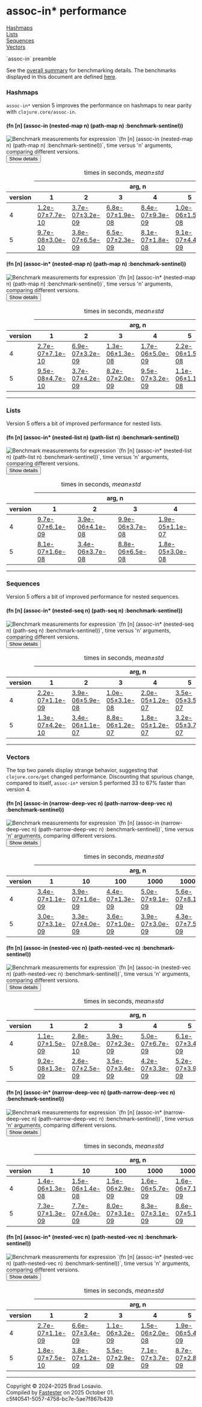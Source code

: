 
  <body>
    <h1>
      assoc-in* performance
    </h1>
    <div>
      <a href="#group-0">Hashmaps</a><br>
      <a href="#group-1">Lists</a><br>
      <a href="#group-2">Sequences</a><br>
      <a href="#group-3">Vectors</a>
    </div>
    <div>
      <p>
        `assoc-in` preamble
      </p>
      <p>
        See the <a href="https://blosavio.github.io/fn-in/performance_summary.html">overall summary</a> for benchmarking details. The benchmarks displayed in
        this document are defined <a href="https://github.com/blosavio/fn-in/blob/master/test/fn_in/performance/assoc_in_benchmarks.clj">here</a>.
      </p>
    </div>
    <section>
      <h3 id="group-0">
        Hashmaps
      </h3>
      <div>
        <p>
          <code>assoc-in*</code> version&nbsp;5 improves the performance on hashmaps to near parity with <code>clojure.core/assoc-in</code>.
        </p>
      </div>
      <div>
        <h4 id="group-0-fexpr-0">
          (fn [n] (assoc-in (nested-map n) (path-map n) :benchmark-sentinel))
        </h4><img alt=
        "Benchmark measurements for expression `(fn [n] (assoc-in (nested-map n) (path-map n) :benchmark-sentinel))`, time versus &apos;n&apos; arguments, comparing different versions."
        src="img_assoc_in/group-0-fexpr-0.svg"><button class="collapser" type="button">Show details</button>
        <div class="collapsable">
          <table>
            <caption>
              times in seconds, <em>mean±std</em>
            </caption>
            <thead>
              <tr>
                <td></td>
                <th colspan="6">
                  arg, n
                </th>
              </tr>
              <tr>
                <th>
                  version
                </th>
                <th>
                  1
                </th>
                <th>
                  2
                </th>
                <th>
                  3
                </th>
                <th>
                  4
                </th>
                <th>
                  5
                </th>
                <th>
                  6
                </th>
              </tr>
            </thead>
            <tr>
              <td>
                4
              </td>
              <td>
                <a href="https://github.com/blosavio/fn-in/blob/master/resources/fn_in_performance/assoc_in/version 4/test-24.edn">1.2e-07±7.7e-10</a>
              </td>
              <td>
                <a href="https://github.com/blosavio/fn-in/blob/master/resources/fn_in_performance/assoc_in/version 4/test-25.edn">3.7e-07±3.2e-09</a>
              </td>
              <td>
                <a href="https://github.com/blosavio/fn-in/blob/master/resources/fn_in_performance/assoc_in/version 4/test-26.edn">6.8e-07±1.9e-08</a>
              </td>
              <td>
                <a href="https://github.com/blosavio/fn-in/blob/master/resources/fn_in_performance/assoc_in/version 4/test-27.edn">8.4e-07±9.3e-09</a>
              </td>
              <td>
                <a href="https://github.com/blosavio/fn-in/blob/master/resources/fn_in_performance/assoc_in/version 4/test-28.edn">1.0e-06±1.5e-08</a>
              </td>
              <td>
                <a href="https://github.com/blosavio/fn-in/blob/master/resources/fn_in_performance/assoc_in/version 4/test-29.edn">1.2e-06±1.1e-08</a>
              </td>
            </tr>
            <tr>
              <td>
                5
              </td>
              <td>
                <a href="https://github.com/blosavio/fn-in/blob/master/resources/fn_in_performance/assoc_in/version 5/test-24.edn">9.7e-08±3.0e-10</a>
              </td>
              <td>
                <a href="https://github.com/blosavio/fn-in/blob/master/resources/fn_in_performance/assoc_in/version 5/test-25.edn">3.8e-07±6.5e-09</a>
              </td>
              <td>
                <a href="https://github.com/blosavio/fn-in/blob/master/resources/fn_in_performance/assoc_in/version 5/test-26.edn">6.5e-07±2.3e-09</a>
              </td>
              <td>
                <a href="https://github.com/blosavio/fn-in/blob/master/resources/fn_in_performance/assoc_in/version 5/test-27.edn">8.1e-07±1.8e-08</a>
              </td>
              <td>
                <a href="https://github.com/blosavio/fn-in/blob/master/resources/fn_in_performance/assoc_in/version 5/test-28.edn">9.1e-07±4.4e-09</a>
              </td>
              <td>
                <a href="https://github.com/blosavio/fn-in/blob/master/resources/fn_in_performance/assoc_in/version 5/test-29.edn">1.0e-06±4.7e-09</a>
              </td>
            </tr>
          </table>
        </div>
        <h4 id="group-0-fexpr-1">
          (fn [n] (assoc-in* (nested-map n) (path-map n) :benchmark-sentinel))
        </h4><img alt=
        "Benchmark measurements for expression `(fn [n] (assoc-in* (nested-map n) (path-map n) :benchmark-sentinel))`, time versus &apos;n&apos; arguments, comparing different versions."
        src="img_assoc_in/group-0-fexpr-1.svg"><button class="collapser" type="button">Show details</button>
        <div class="collapsable">
          <table>
            <caption>
              times in seconds, <em>mean±std</em>
            </caption>
            <thead>
              <tr>
                <td></td>
                <th colspan="6">
                  arg, n
                </th>
              </tr>
              <tr>
                <th>
                  version
                </th>
                <th>
                  1
                </th>
                <th>
                  2
                </th>
                <th>
                  3
                </th>
                <th>
                  4
                </th>
                <th>
                  5
                </th>
                <th>
                  6
                </th>
              </tr>
            </thead>
            <tr>
              <td>
                4
              </td>
              <td>
                <a href="https://github.com/blosavio/fn-in/blob/master/resources/fn_in_performance/assoc_in/version 4/test-12.edn">2.7e-07±7.1e-10</a>
              </td>
              <td>
                <a href="https://github.com/blosavio/fn-in/blob/master/resources/fn_in_performance/assoc_in/version 4/test-13.edn">6.9e-07±3.2e-09</a>
              </td>
              <td>
                <a href="https://github.com/blosavio/fn-in/blob/master/resources/fn_in_performance/assoc_in/version 4/test-14.edn">1.3e-06±1.3e-08</a>
              </td>
              <td>
                <a href="https://github.com/blosavio/fn-in/blob/master/resources/fn_in_performance/assoc_in/version 4/test-15.edn">1.7e-06±5.0e-09</a>
              </td>
              <td>
                <a href="https://github.com/blosavio/fn-in/blob/master/resources/fn_in_performance/assoc_in/version 4/test-16.edn">2.2e-06±1.5e-08</a>
              </td>
              <td>
                <a href="https://github.com/blosavio/fn-in/blob/master/resources/fn_in_performance/assoc_in/version 4/test-17.edn">2.6e-06±9.1e-09</a>
              </td>
            </tr>
            <tr>
              <td>
                5
              </td>
              <td>
                <a href="https://github.com/blosavio/fn-in/blob/master/resources/fn_in_performance/assoc_in/version 5/test-12.edn">9.5e-08±4.7e-10</a>
              </td>
              <td>
                <a href="https://github.com/blosavio/fn-in/blob/master/resources/fn_in_performance/assoc_in/version 5/test-13.edn">3.7e-07±4.2e-09</a>
              </td>
              <td>
                <a href="https://github.com/blosavio/fn-in/blob/master/resources/fn_in_performance/assoc_in/version 5/test-14.edn">8.2e-07±2.0e-09</a>
              </td>
              <td>
                <a href="https://github.com/blosavio/fn-in/blob/master/resources/fn_in_performance/assoc_in/version 5/test-15.edn">9.5e-07±3.2e-09</a>
              </td>
              <td>
                <a href="https://github.com/blosavio/fn-in/blob/master/resources/fn_in_performance/assoc_in/version 5/test-16.edn">1.1e-06±1.1e-08</a>
              </td>
              <td>
                <a href="https://github.com/blosavio/fn-in/blob/master/resources/fn_in_performance/assoc_in/version 5/test-17.edn">1.2e-06±1.2e-08</a>
              </td>
            </tr>
          </table>
        </div>
      </div>
      <hr>
      <h3 id="group-1">
        Lists
      </h3>
      <div>
        <p>
          Version&nbsp;5 offers a bit of improved performance for nested lists.
        </p>
      </div>
      <div>
        <h4 id="group-1-fexpr-0">
          (fn [n] (assoc-in* (nested-list n) (path-list n) :benchmark-sentinel))
        </h4><img alt=
        "Benchmark measurements for expression `(fn [n] (assoc-in* (nested-list n) (path-list n) :benchmark-sentinel))`, time versus &apos;n&apos; arguments, comparing different versions."
        src="img_assoc_in/group-1-fexpr-0.svg"><button class="collapser" type="button">Show details</button>
        <div class="collapsable">
          <table>
            <caption>
              times in seconds, <em>mean±std</em>
            </caption>
            <thead>
              <tr>
                <td></td>
                <th colspan="4">
                  arg, n
                </th>
              </tr>
              <tr>
                <th>
                  version
                </th>
                <th>
                  1
                </th>
                <th>
                  2
                </th>
                <th>
                  3
                </th>
                <th>
                  4
                </th>
              </tr>
            </thead>
            <tr>
              <td>
                4
              </td>
              <td>
                <a href="https://github.com/blosavio/fn-in/blob/master/resources/fn_in_performance/assoc_in/version 4/test-42.edn">9.7e-07±6.1e-09</a>
              </td>
              <td>
                <a href="https://github.com/blosavio/fn-in/blob/master/resources/fn_in_performance/assoc_in/version 4/test-43.edn">3.9e-06±4.1e-08</a>
              </td>
              <td>
                <a href="https://github.com/blosavio/fn-in/blob/master/resources/fn_in_performance/assoc_in/version 4/test-44.edn">9.9e-06±3.7e-08</a>
              </td>
              <td>
                <a href="https://github.com/blosavio/fn-in/blob/master/resources/fn_in_performance/assoc_in/version 4/test-45.edn">1.9e-05±1.1e-07</a>
              </td>
            </tr>
            <tr>
              <td>
                5
              </td>
              <td>
                <a href="https://github.com/blosavio/fn-in/blob/master/resources/fn_in_performance/assoc_in/version 5/test-42.edn">8.1e-07±1.6e-08</a>
              </td>
              <td>
                <a href="https://github.com/blosavio/fn-in/blob/master/resources/fn_in_performance/assoc_in/version 5/test-43.edn">3.4e-06±3.7e-08</a>
              </td>
              <td>
                <a href="https://github.com/blosavio/fn-in/blob/master/resources/fn_in_performance/assoc_in/version 5/test-44.edn">8.8e-06±6.5e-08</a>
              </td>
              <td>
                <a href="https://github.com/blosavio/fn-in/blob/master/resources/fn_in_performance/assoc_in/version 5/test-45.edn">1.8e-05±3.0e-08</a>
              </td>
            </tr>
          </table>
        </div>
      </div>
      <hr>
      <h3 id="group-2">
        Sequences
      </h3>
      <div>
        <p>
          Version&nbsp;5 offers a bit of improved performance for nested sequences.
        </p>
      </div>
      <div>
        <h4 id="group-2-fexpr-0">
          (fn [n] (assoc-in* (nested-seq n) (path-seq n) :benchmark-sentinel))
        </h4><img alt=
        "Benchmark measurements for expression `(fn [n] (assoc-in* (nested-seq n) (path-seq n) :benchmark-sentinel))`, time versus &apos;n&apos; arguments, comparing different versions."
        src="img_assoc_in/group-2-fexpr-0.svg"><button class="collapser" type="button">Show details</button>
        <div class="collapsable">
          <table>
            <caption>
              times in seconds, <em>mean±std</em>
            </caption>
            <thead>
              <tr>
                <td></td>
                <th colspan="6">
                  arg, n
                </th>
              </tr>
              <tr>
                <th>
                  version
                </th>
                <th>
                  1
                </th>
                <th>
                  2
                </th>
                <th>
                  3
                </th>
                <th>
                  4
                </th>
                <th>
                  5
                </th>
                <th>
                  6
                </th>
              </tr>
            </thead>
            <tr>
              <td>
                4
              </td>
              <td>
                <a href="https://github.com/blosavio/fn-in/blob/master/resources/fn_in_performance/assoc_in/version 4/test-30.edn">2.2e-07±1.1e-09</a>
              </td>
              <td>
                <a href="https://github.com/blosavio/fn-in/blob/master/resources/fn_in_performance/assoc_in/version 4/test-31.edn">3.9e-06±5.9e-08</a>
              </td>
              <td>
                <a href="https://github.com/blosavio/fn-in/blob/master/resources/fn_in_performance/assoc_in/version 4/test-32.edn">1.0e-05±3.1e-08</a>
              </td>
              <td>
                <a href="https://github.com/blosavio/fn-in/blob/master/resources/fn_in_performance/assoc_in/version 4/test-33.edn">2.0e-05±1.2e-07</a>
              </td>
              <td>
                <a href="https://github.com/blosavio/fn-in/blob/master/resources/fn_in_performance/assoc_in/version 4/test-34.edn">3.5e-05±3.5e-07</a>
              </td>
              <td>
                <a href="https://github.com/blosavio/fn-in/blob/master/resources/fn_in_performance/assoc_in/version 4/test-35.edn">5.4e-05±2.2e-07</a>
              </td>
            </tr>
            <tr>
              <td>
                5
              </td>
              <td>
                <a href="https://github.com/blosavio/fn-in/blob/master/resources/fn_in_performance/assoc_in/version 5/test-30.edn">1.3e-07±4.2e-10</a>
              </td>
              <td>
                <a href="https://github.com/blosavio/fn-in/blob/master/resources/fn_in_performance/assoc_in/version 5/test-31.edn">3.4e-06±1.1e-07</a>
              </td>
              <td>
                <a href="https://github.com/blosavio/fn-in/blob/master/resources/fn_in_performance/assoc_in/version 5/test-32.edn">8.8e-06±1.2e-07</a>
              </td>
              <td>
                <a href="https://github.com/blosavio/fn-in/blob/master/resources/fn_in_performance/assoc_in/version 5/test-33.edn">1.8e-05±1.2e-07</a>
              </td>
              <td>
                <a href="https://github.com/blosavio/fn-in/blob/master/resources/fn_in_performance/assoc_in/version 5/test-34.edn">3.2e-05±3.7e-07</a>
              </td>
              <td>
                <a href="https://github.com/blosavio/fn-in/blob/master/resources/fn_in_performance/assoc_in/version 5/test-35.edn">5.2e-05±1.1e-06</a>
              </td>
            </tr>
          </table>
        </div>
      </div>
      <hr>
      <h3 id="group-3">
        Vectors
      </h3>
      <div>
        <p>
          The top two panels display strange behavior, suggesting that <code>clojure.core/get</code> changed performance. Discounting that spurious change,
          compared to itself, <code>assoc-in*</code> version&nbsp;5 performed 33 to 67% faster than version&nbsp;4.
        </p>
      </div>
      <div>
        <h4 id="group-3-fexpr-0">
          (fn [n] (assoc-in (narrow-deep-vec n) (path-narrow-deep-vec n) :benchmark-sentinel))
        </h4><img alt=
        "Benchmark measurements for expression `(fn [n] (assoc-in (narrow-deep-vec n) (path-narrow-deep-vec n) :benchmark-sentinel))`, time versus &apos;n&apos; arguments, comparing different versions."
        src="img_assoc_in/group-3-fexpr-0.svg"><button class="collapser" type="button">Show details</button>
        <div class="collapsable">
          <table>
            <caption>
              times in seconds, <em>mean±std</em>
            </caption>
            <thead>
              <tr>
                <td></td>
                <th colspan="6">
                  arg, n
                </th>
              </tr>
              <tr>
                <th>
                  version
                </th>
                <th>
                  1
                </th>
                <th>
                  10
                </th>
                <th>
                  100
                </th>
                <th>
                  1000
                </th>
                <th>
                  10000
                </th>
                <th>
                  100000
                </th>
              </tr>
            </thead>
            <tr>
              <td>
                4
              </td>
              <td>
                <a href="https://github.com/blosavio/fn-in/blob/master/resources/fn_in_performance/assoc_in/version 4/test-18.edn">3.4e-07±1.1e-09</a>
              </td>
              <td>
                <a href="https://github.com/blosavio/fn-in/blob/master/resources/fn_in_performance/assoc_in/version 4/test-19.edn">3.9e-07±1.6e-09</a>
              </td>
              <td>
                <a href="https://github.com/blosavio/fn-in/blob/master/resources/fn_in_performance/assoc_in/version 4/test-20.edn">4.4e-07±1.3e-09</a>
              </td>
              <td>
                <a href="https://github.com/blosavio/fn-in/blob/master/resources/fn_in_performance/assoc_in/version 4/test-21.edn">5.0e-07±9.1e-09</a>
              </td>
              <td>
                <a href="https://github.com/blosavio/fn-in/blob/master/resources/fn_in_performance/assoc_in/version 4/test-22.edn">5.6e-07±8.1e-09</a>
              </td>
              <td>
                <a href="https://github.com/blosavio/fn-in/blob/master/resources/fn_in_performance/assoc_in/version 4/test-23.edn">6.0e-07±8.2e-09</a>
              </td>
            </tr>
            <tr>
              <td>
                5
              </td>
              <td>
                <a href="https://github.com/blosavio/fn-in/blob/master/resources/fn_in_performance/assoc_in/version 5/test-18.edn">3.0e-07±3.1e-09</a>
              </td>
              <td>
                <a href="https://github.com/blosavio/fn-in/blob/master/resources/fn_in_performance/assoc_in/version 5/test-19.edn">3.3e-07±4.0e-09</a>
              </td>
              <td>
                <a href="https://github.com/blosavio/fn-in/blob/master/resources/fn_in_performance/assoc_in/version 5/test-20.edn">3.6e-07±1.0e-09</a>
              </td>
              <td>
                <a href="https://github.com/blosavio/fn-in/blob/master/resources/fn_in_performance/assoc_in/version 5/test-21.edn">3.9e-07±3.0e-09</a>
              </td>
              <td>
                <a href="https://github.com/blosavio/fn-in/blob/master/resources/fn_in_performance/assoc_in/version 5/test-22.edn">4.3e-07±7.5e-09</a>
              </td>
              <td>
                <a href="https://github.com/blosavio/fn-in/blob/master/resources/fn_in_performance/assoc_in/version 5/test-23.edn">4.4e-07±7.0e-09</a>
              </td>
            </tr>
          </table>
        </div>
        <h4 id="group-3-fexpr-1">
          (fn [n] (assoc-in (nested-vec n) (path-nested-vec n) :benchmark-sentinel))
        </h4><img alt=
        "Benchmark measurements for expression `(fn [n] (assoc-in (nested-vec n) (path-nested-vec n) :benchmark-sentinel))`, time versus &apos;n&apos; arguments, comparing different versions."
        src="img_assoc_in/group-3-fexpr-1.svg"><button class="collapser" type="button">Show details</button>
        <div class="collapsable">
          <table>
            <caption>
              times in seconds, <em>mean±std</em>
            </caption>
            <thead>
              <tr>
                <td></td>
                <th colspan="6">
                  arg, n
                </th>
              </tr>
              <tr>
                <th>
                  version
                </th>
                <th>
                  1
                </th>
                <th>
                  2
                </th>
                <th>
                  3
                </th>
                <th>
                  4
                </th>
                <th>
                  5
                </th>
                <th>
                  6
                </th>
              </tr>
            </thead>
            <tr>
              <td>
                4
              </td>
              <td>
                <a href="https://github.com/blosavio/fn-in/blob/master/resources/fn_in_performance/assoc_in/version 4/test-36.edn">1.1e-07±1.5e-09</a>
              </td>
              <td>
                <a href="https://github.com/blosavio/fn-in/blob/master/resources/fn_in_performance/assoc_in/version 4/test-37.edn">2.8e-07±8.0e-10</a>
              </td>
              <td>
                <a href="https://github.com/blosavio/fn-in/blob/master/resources/fn_in_performance/assoc_in/version 4/test-38.edn">3.9e-07±2.3e-09</a>
              </td>
              <td>
                <a href="https://github.com/blosavio/fn-in/blob/master/resources/fn_in_performance/assoc_in/version 4/test-39.edn">5.0e-07±6.7e-09</a>
              </td>
              <td>
                <a href="https://github.com/blosavio/fn-in/blob/master/resources/fn_in_performance/assoc_in/version 4/test-40.edn">6.1e-07±3.4e-09</a>
              </td>
              <td>
                <a href="https://github.com/blosavio/fn-in/blob/master/resources/fn_in_performance/assoc_in/version 4/test-41.edn">7.3e-07±3.0e-09</a>
              </td>
            </tr>
            <tr>
              <td>
                5
              </td>
              <td>
                <a href="https://github.com/blosavio/fn-in/blob/master/resources/fn_in_performance/assoc_in/version 5/test-36.edn">9.2e-08±1.3e-09</a>
              </td>
              <td>
                <a href="https://github.com/blosavio/fn-in/blob/master/resources/fn_in_performance/assoc_in/version 5/test-37.edn">2.6e-07±2.5e-09</a>
              </td>
              <td>
                <a href="https://github.com/blosavio/fn-in/blob/master/resources/fn_in_performance/assoc_in/version 5/test-38.edn">3.5e-07±3.4e-09</a>
              </td>
              <td>
                <a href="https://github.com/blosavio/fn-in/blob/master/resources/fn_in_performance/assoc_in/version 5/test-39.edn">4.2e-07±3.3e-09</a>
              </td>
              <td>
                <a href="https://github.com/blosavio/fn-in/blob/master/resources/fn_in_performance/assoc_in/version 5/test-40.edn">5.2e-07±3.9e-09</a>
              </td>
              <td>
                <a href="https://github.com/blosavio/fn-in/blob/master/resources/fn_in_performance/assoc_in/version 5/test-41.edn">6.1e-07±1.1e-08</a>
              </td>
            </tr>
          </table>
        </div>
        <h4 id="group-3-fexpr-2">
          (fn [n] (assoc-in* (narrow-deep-vec n) (path-narrow-deep-vec n) :benchmark-sentinel))
        </h4><img alt=
        "Benchmark measurements for expression `(fn [n] (assoc-in* (narrow-deep-vec n) (path-narrow-deep-vec n) :benchmark-sentinel))`, time versus &apos;n&apos; arguments, comparing different versions."
        src="img_assoc_in/group-3-fexpr-2.svg"><button class="collapser" type="button">Show details</button>
        <div class="collapsable">
          <table>
            <caption>
              times in seconds, <em>mean±std</em>
            </caption>
            <thead>
              <tr>
                <td></td>
                <th colspan="6">
                  arg, n
                </th>
              </tr>
              <tr>
                <th>
                  version
                </th>
                <th>
                  1
                </th>
                <th>
                  10
                </th>
                <th>
                  100
                </th>
                <th>
                  1000
                </th>
                <th>
                  10000
                </th>
                <th>
                  100000
                </th>
              </tr>
            </thead>
            <tr>
              <td>
                4
              </td>
              <td>
                <a href="https://github.com/blosavio/fn-in/blob/master/resources/fn_in_performance/assoc_in/version 4/test-6.edn">1.4e-06±1.3e-08</a>
              </td>
              <td>
                <a href="https://github.com/blosavio/fn-in/blob/master/resources/fn_in_performance/assoc_in/version 4/test-7.edn">1.5e-06±1.4e-08</a>
              </td>
              <td>
                <a href="https://github.com/blosavio/fn-in/blob/master/resources/fn_in_performance/assoc_in/version 4/test-8.edn">1.5e-06±2.9e-09</a>
              </td>
              <td>
                <a href="https://github.com/blosavio/fn-in/blob/master/resources/fn_in_performance/assoc_in/version 4/test-9.edn">1.6e-06±5.7e-09</a>
              </td>
              <td>
                <a href="https://github.com/blosavio/fn-in/blob/master/resources/fn_in_performance/assoc_in/version 4/test-10.edn">1.6e-06±7.1e-09</a>
              </td>
              <td>
                <a href="https://github.com/blosavio/fn-in/blob/master/resources/fn_in_performance/assoc_in/version 4/test-11.edn">1.7e-06±8.2e-09</a>
              </td>
            </tr>
            <tr>
              <td>
                5
              </td>
              <td>
                <a href="https://github.com/blosavio/fn-in/blob/master/resources/fn_in_performance/assoc_in/version 5/test-6.edn">7.3e-07±1.3e-09</a>
              </td>
              <td>
                <a href="https://github.com/blosavio/fn-in/blob/master/resources/fn_in_performance/assoc_in/version 5/test-7.edn">7.7e-07±4.0e-09</a>
              </td>
              <td>
                <a href="https://github.com/blosavio/fn-in/blob/master/resources/fn_in_performance/assoc_in/version 5/test-8.edn">8.0e-07±3.1e-09</a>
              </td>
              <td>
                <a href="https://github.com/blosavio/fn-in/blob/master/resources/fn_in_performance/assoc_in/version 5/test-9.edn">8.3e-07±3.1e-09</a>
              </td>
              <td>
                <a href="https://github.com/blosavio/fn-in/blob/master/resources/fn_in_performance/assoc_in/version 5/test-10.edn">8.6e-07±5.1e-09</a>
              </td>
              <td>
                <a href="https://github.com/blosavio/fn-in/blob/master/resources/fn_in_performance/assoc_in/version 5/test-11.edn">9.0e-07±1.5e-08</a>
              </td>
            </tr>
          </table>
        </div>
        <h4 id="group-3-fexpr-3">
          (fn [n] (assoc-in* (nested-vec n) (path-nested-vec n) :benchmark-sentinel))
        </h4><img alt=
        "Benchmark measurements for expression `(fn [n] (assoc-in* (nested-vec n) (path-nested-vec n) :benchmark-sentinel))`, time versus &apos;n&apos; arguments, comparing different versions."
        src="img_assoc_in/group-3-fexpr-3.svg"><button class="collapser" type="button">Show details</button>
        <div class="collapsable">
          <table>
            <caption>
              times in seconds, <em>mean±std</em>
            </caption>
            <thead>
              <tr>
                <td></td>
                <th colspan="6">
                  arg, n
                </th>
              </tr>
              <tr>
                <th>
                  version
                </th>
                <th>
                  1
                </th>
                <th>
                  2
                </th>
                <th>
                  3
                </th>
                <th>
                  4
                </th>
                <th>
                  5
                </th>
                <th>
                  6
                </th>
              </tr>
            </thead>
            <tr>
              <td>
                4
              </td>
              <td>
                <a href="https://github.com/blosavio/fn-in/blob/master/resources/fn_in_performance/assoc_in/version 4/test-0.edn">2.7e-07±1.1e-09</a>
              </td>
              <td>
                <a href="https://github.com/blosavio/fn-in/blob/master/resources/fn_in_performance/assoc_in/version 4/test-1.edn">6.6e-07±3.4e-09</a>
              </td>
              <td>
                <a href="https://github.com/blosavio/fn-in/blob/master/resources/fn_in_performance/assoc_in/version 4/test-2.edn">1.1e-06±3.2e-09</a>
              </td>
              <td>
                <a href="https://github.com/blosavio/fn-in/blob/master/resources/fn_in_performance/assoc_in/version 4/test-3.edn">1.5e-06±2.0e-08</a>
              </td>
              <td>
                <a href="https://github.com/blosavio/fn-in/blob/master/resources/fn_in_performance/assoc_in/version 4/test-4.edn">1.9e-06±5.4e-09</a>
              </td>
              <td>
                <a href="https://github.com/blosavio/fn-in/blob/master/resources/fn_in_performance/assoc_in/version 4/test-5.edn">2.3e-06±1.1e-08</a>
              </td>
            </tr>
            <tr>
              <td>
                5
              </td>
              <td>
                <a href="https://github.com/blosavio/fn-in/blob/master/resources/fn_in_performance/assoc_in/version 5/test-0.edn">1.8e-07±7.5e-10</a>
              </td>
              <td>
                <a href="https://github.com/blosavio/fn-in/blob/master/resources/fn_in_performance/assoc_in/version 5/test-1.edn">3.8e-07±1.2e-09</a>
              </td>
              <td>
                <a href="https://github.com/blosavio/fn-in/blob/master/resources/fn_in_performance/assoc_in/version 5/test-2.edn">5.5e-07±2.9e-09</a>
              </td>
              <td>
                <a href="https://github.com/blosavio/fn-in/blob/master/resources/fn_in_performance/assoc_in/version 5/test-3.edn">7.1e-07±3.7e-09</a>
              </td>
              <td>
                <a href="https://github.com/blosavio/fn-in/blob/master/resources/fn_in_performance/assoc_in/version 5/test-4.edn">8.7e-07±2.8e-09</a>
              </td>
              <td>
                <a href="https://github.com/blosavio/fn-in/blob/master/resources/fn_in_performance/assoc_in/version 5/test-5.edn">1.0e-06±3.1e-09</a>
              </td>
            </tr>
          </table>
        </div>
      </div>
      <hr>
    </section>
    <p id="page-footer">
      Copyright © 2024–2025 Brad Losavio.<br>
      Compiled by <a href="https://github.com/blosavio/Fastester">Fastester</a> on 2025 October 01.<span id="uuid"><br>
      c5f40541-5057-4758-bc7e-5ae7f867b439</span>
    </p>
  </body>
</html>
